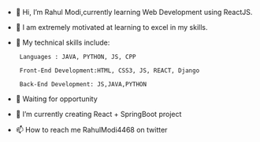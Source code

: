 - 👋 Hi, I’m Rahul Modi,currently learning Web Development using ReactJS.
- 📌 I am extremely motivated at learning to excel in my skills.
- 📌 My technical skills include:

       Languages : JAVA, PYTHON, JS, CPP 

       Front-End Development:HTML, CSS3, JS, REACT, Django

       Back-End Development: JS,JAVA,PYTHON
- 👀 Waiting for opportunity
- 🌱 I’m currently creating React + SpringBoot project 
- 📫 How to reach me RahulModi4468 on twitter

<!---
Rahulmodi-4468/Rahulmodi-4468 is a ✨ special ✨ repository because its `README.md` (this file) appears on your GitHub profile.
You can click the Preview link to take a look at your changes.
--->
